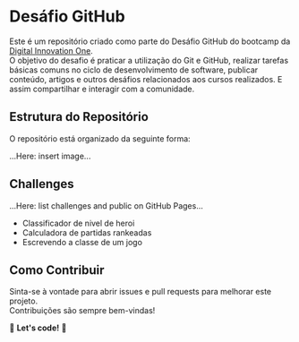 # Desáfio GitHub

Este é um repositório criado como parte do Desáfio GitHub do bootcamp da [Digital Innovation One](https://web.dio.me/).<br>
O objetivo do desafio é praticar a utilização do Git e GitHub, realizar tarefas básicas comuns no ciclo de desenvolvimento de software, publicar conteúdo, artigos e outros desáfios relacionados aos cursos realizados. E assim compartilhar e interagir com a comunidade.

## Estrutura do Repositório

O repositório está organizado da seguinte forma:

...Here: insert image... 

## Challenges

...Here: list challenges and public on GitHub Pages...

- Classificador de nivel de heroi
- Calculadora de partidas rankeadas
- Escrevendo a classe de um jogo

## Como Contribuir

Sinta-se à vontade para abrir issues e pull requests para melhorar este projeto.<br>
Contribuições são sempre bem-vindas!

🚀 **Let's code!** 🚀
